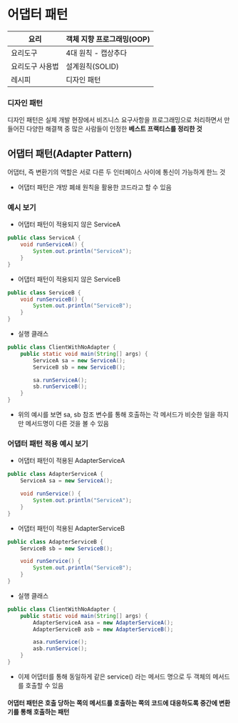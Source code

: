 # 어댑터 패턴

|요리|객체 지향 프로그래밍(OOP)|
|------|---|
|요리도구|4대 원칙 - 캡상추다|
|요리도구 사용법|설계원칙(SOLID)|
|레시피|디자인 패턴|

### 디자인 패턴
디자인 패턴은 실제 개발 현장에서 비즈니스 요구사항을 프로그래밍으로 처리하면서 만들어진 다양한 해결책 중 많은 사람들이 인정한 **베스트 프랙티스를 정리한 것**

## 어댑터 패턴(Adapter Pattern)
어댑터, 즉 변환기의 역할은 서로 다른 두 인터페이스 사이에 통신이 가능하게 한느 것
+ 어댑터 패턴은 개방 폐쇄 원칙을 활용한 코드라고 할 수 있음

### 예시 보기
+ 어댑터 패턴이 적용되지 않은 ServiceA
```java
public class ServiceA {
    void runServiceA() {
        System.out.println("ServiceA");
    }
}
```
+ 어댑터 패턴이 적용되지 않은 ServiceB
```java
public class ServiceB {
    void runServiceB() {
        System.out.println("ServiceB");
    }
}
```
+ 실행 클래스
```java
public class ClientWithNoAdapter {
    public static void main(String[] args) {
        ServiceA sa = new ServiceA();
        ServiceB sb = new ServiceB();

        sa.runServiceA();
        sb.runServiceB();
    }
}
```
+ 위의 예시를 보면 sa, sb 참조 변수를 통해 호출하는 각 메서드가 비슷한 일을 하지만 메서드명이 다른 것을 볼 수 있음

### 어댑터 패턴 적용 예시 보기
+ 어댑터 패턴이 적용된 AdapterServiceA
```java
public class AdapterServiceA {
    ServiceA sa = new ServiceA();

    void runService() {
        System.out.println("ServiceA");
    }
}
```
+ 어댑터 패턴이 적용된 AdapterServiceB
```java
public class AdapterServiceB {
    ServiceB sb = new ServiceB();

    void runService() {
        System.out.println("ServiceB");
    }
}
```
+ 실행 클래스
```java
public class ClientWithNoAdapter {
    public static void main(String[] args) {
        AdapterServiceA asa = new AdapterServiceA();
        AdapterServiceB asb = new AdapterServiceB();

        asa.runService();
        asb.runService();
    }
}
```
+ 이제 어댑터를 통해 동일하게 같은 service() 라는 메서드 명으로 두 객체의 메서드를 호출할 수  있음

#### 어댑터 패턴은 호출 당하는 쪽의 메서드를 호출하는 쪽의 코드에 대응하도록 중간에 변환기를 통해 호출하는 패턴
